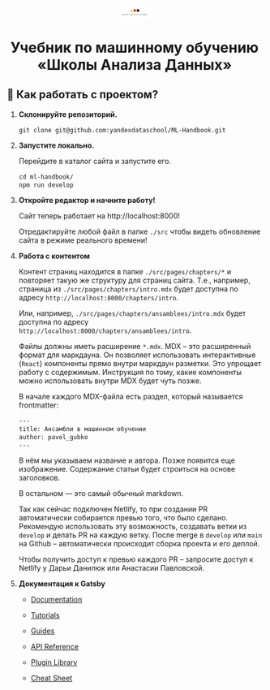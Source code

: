 <p align="center">
  <img alt="Школа Анализа Данных" src="./shad.png" width="60" />
</p>
<h1 align="center">
  Учебник по машинному обучению «Школы Анализа Данных»
</h1>

## 🚀 Как работать с проектом?

1. **Склонируйте репозиторий.**

    ```shell
    git clone git@github.com:yandexdataschool/ML-Handbook.git
    ```

2. **Запустите локально.**

    Перейдите в каталог сайта и запустите его.

    ```shell
    cd ml-handbook/
    npm run develop
    ```

3. **Откройте редактор и начните работу!**

    Сайт теперь работает на http://localhost:8000!

    Отредактируйте любой файл в папке `./src` чтобы видеть обновление сайта в режиме реального времени!


4. **Работа с контентом**

    Контент страниц находится в папке `./src/pages/chapters/*` и повторяет такую же структуру для страниц сайта.
    Т.е., например, страница из `./src/pages/chapters/intro.mdx` будет доступна по адресу
   `http://localhost:8000/chapters/intro`.

    Или, например, `./src/pages/chapters/ansamblees/intro.mdx` будет доступна по адресу
   `http://localhost:8000/chapters/ansamblees/intro`.

    Файлы должны иметь расширение `*.mdx`. MDX – это расширенный формат для маркдауна.
    Он позволяет использовать интерактивные (`React`) компоненты прямо внутри маркдаун разметки.
    Это упрощает работу с содержимым. Инструкция по тому, какие компоненты можно использовать внутри MDX будет чуть
   позже.

    В начале каждого MDX-файла есть раздел, который называется frontmatter:
    ```
    ---
    title: Ансамбли в машинном обучении
    author: pavel_gubko
    ---
    ```
    В нём мы указываем название и автора. Позже появится еще изображение. Содержание статьи будет строиться на
   основе заголовков.

    В остальном — это самый обычный markdown.

    Так как сейчас подключен Netlify, то при создании PR автоматически собирается превью того, что было сделано.
    Рекомендую использовать эту возможность, создавать ветки из `develop` и делать PR на каждую ветку.
    После merge в `develop` или `main` на Github – автоматически происходит сборка проекта и его деплой.

    Чтобы получить доступ к превью каждого PR – запросите доступ к Netlify у Дарьи Данилюк или Анастасии Павловской.


5. **Документация к Gatsby**

    - [Documentation](https://www.gatsbyjs.com/docs/?utm_source=starter&utm_medium=readme&utm_campaign=minimal-starter)

    - [Tutorials](https://www.gatsbyjs.com/tutorial/?utm_source=starter&utm_medium=readme&utm_campaign=minimal-starter)

    - [Guides](https://www.gatsbyjs.com/tutorial/?utm_source=starter&utm_medium=readme&utm_campaign=minimal-starter)

    - [API Reference](https://www.gatsbyjs.com/docs/api-reference/?utm_source=starter&utm_medium=readme&utm_campaign=minimal-starter)

    - [Plugin Library](https://www.gatsbyjs.com/plugins?utm_source=starter&utm_medium=readme&utm_campaign=minimal-starter)

    - [Cheat Sheet](https://www.gatsbyjs.com/docs/cheat-sheet/?utm_source=starter&utm_medium=readme&utm_campaign=minimal-starter)
